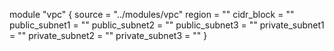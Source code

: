 module "vpc" {
  source          = "../modules/vpc"
  region          = ""
  cidr_block      = ""
  public_subnet1  = ""
  public_subnet2  = ""
  public_subnet3  = ""
  private_subnet1 = ""
  private_subnet2 = ""
  private_subnet3 = ""
}
